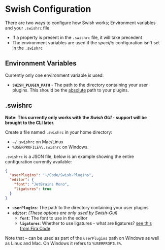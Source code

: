# Swish Configuration

There are two ways to configure how Swish works; Environment variables and your `.swishrc` file

- If a property is present in the `.swishrc` file, it will take precedent
- The environment variables are used if the _specific_ configuration isn't set in the `.swishrc`

## Environment Variables

Currently only one environment variable is used:

- **`SWISH_PLUGIN_PATH`** - The path to the directory containing your user plugins. This should be the <u>absolute</u> path to your plugins.

## .swishrc

**Note: This currently only works with the _Swish GUI_ - support will be brought to the CLI later.**

Create a file named `.swishrc` in your home directory:

- `~/.swishrc` on Mac/Linux
- `%USERPROFILE%\.swishrc` on Windows.

`.swishrc` is a JSON file, below is an example showing the entire configuration currently available:

```json
{
  "userPlugins": "~/Code/Swish-Plugins",
  "editor": {
    "font": "JetBrains Mono",
    "ligatures": true
  }
}
```

- **`userPlugins`**: The path to the directory containing your user plugins
- **`editor`**: _(These options are only used by Swish-Gui)_
  - **`font`**: The font to use in the editor
  - **`ligatures`**: Whether to use ligatures - what are ligatures? [see this from Fira Code](https://github.com/tonsky/FiraCode#whats-in-the-box)

Note that `~` can be used as part of the `userPlugins` path on Windows as well as Linux and Mac. On Windows it refers to `%USERPROFILE%`.
